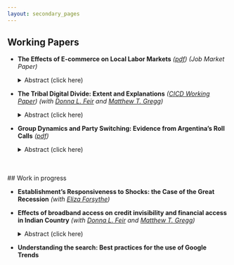 ```yaml
---
layout: secondary_pages
---
```


## Working Papers



* **The Effects of E-commerce on Local Labor Markets** *([pdf](/assets/Bauer_JMP.pdf))* <!--- [[SSRN]](https://ssrn.com/abstract=3020332) -->
	*(Job Market Paper)*
	
	<details>
  <summary> Abstract (click here) </summary><p>
	In the last two decades, the retail sector has experienced several changes: a sharp decline in the number of brick-and-mortar establishments, the entrance of online retailers, and the expansion of e-commerce. In this paper, I use data from County Business Patterns and the Current Population Survey to study the effects of e-commerce as the digital disruption in the retail sector. I exploit the variation in the enactment of state legislation, known as Amazon Tax, to measure the effect of reducing the price advantage of out-of-state online retail on local labor markets. Through an event study difference-in-difference approach, I find robust evidence that the enactment of Amazon tax increases both the ratio of employment to the working-age population as well as establishments to the population at the county level.</p></details>


* **The Tribal Digital Divide: Extent and Explanations** *([CICD Working Paper](https://www.minneapolisfed.org/research/cicd-working-paper-series/the-tribal-digital-divide-extent-and-explanations))*  <!---[[SSRN]](https://ssrn.com/abstract=3020332) -->
	*(with [Donna L. Feir](https://www.donnafeir.com/) and [Matthew T. Gregg](https://sites.google.com/prod/view/mattgregg))*
	
	<details>
  <summary>Abstract (click here)</summary><p>
	In this paper, we use three recently released nationwide data sets to establish the current state of the tribal digital divide. Toward that end, we develop an empirical approach to use geographies such as census block groups and ZCTAs to study the tribal digital inequities by comparing households on tribal land to neighboring households on non-tribal land. We find the tribal digital gap takes several forms. Households on tribal land are less likely to have internet at home and, when internet is available, have slower download and upload speeds on both fixed and mobile devices and more expensive basic broadband plans. We also find that, across many internet-related outcomes, traditional factors that drive the cost of broadband deployment -- low population density, lower incomes and lack of complementary infrastructure -- cannot account for the large differences in tribal broadband.</p></details>


* **Group Dynamics and Party Switching: Evidence from Argentina’s Roll Calls** *([pdf](/assets/Bauer_Group_dynamics_and_party_switching.pdf))* <!---[[SSRN]](https://ssrn.com/abstract=3020332) -->
	
	
	<details>
  <summary>Abstract (click here)</summary><p>
	Political parties are the nexus between voters and politicians. Legislative party switching not only distorts the representativeness of electoral results but also threatens the stability of the democratic system by obfuscating the electorate. In order to design policies that restore the representativeness of the political system, it is paramount to understand the determinants behind legislators’ behavior. Using a novel dynamic panel data set, constructed by collecting more than 420,000 votes from Argentina’s House of  Representatives, this paper studies party switching and group dynamics. This work estimates the relevance of individual and party characteristics as well as peers effects, power configuration and the possibility of remaining independent inside the Chamber as key features of legislator’s decision to switch. I find that party switching is an interdependent decision that relies more on same party peer effects than in different party peer effects. Ideological Distance, loyalty to party leaders, power of the party and the legislative cycle are important determinants of party switching. Moreover, increasing reputation costs of party switching is less effective at preventing it than promoting a transparent electoral process. By exploring the motives behind the switch, I find that party switchers have a higher probability of improving their ballot position compared to non switchers, suggesting that office seeking legislators have higher incentives to switch. Additionally, party switchers changed their voting behavior in the period close to their switching meeting, whereas non-switchers’ behavior was not affected by same party switches. Lastly I find that both office seeking and ideology seeking motivations affect the decision of a legislator to switch in their term.</p></details>
<br>



<br>
## Work in progress



* **Establishment’s Responsiveness to Shocks: the Case of the Great Recession** <!---*([pdf](/assets/proposal.pdf))*  [[SSRN]](https://ssrn.com/abstract=3020332) -->
	*(with [Eliza Forsythe](https://elizaforsythe.web.illinois.edu/))*
	
	


* **Effects of broadband access on credit invisibility and financial access in Indian Country** <!---*([pdf](/assets/proposal.pdf))* [[SSRN]](https://ssrn.com/abstract=3020332) -->
*(with [Donna L. Feir](https://www.donnafeir.com/) and [Matthew T. Gregg](https://sites.google.com/prod/view/mattgregg))*
	
	<details>
  <summary>Abstract (click here)</summary><p>
	More than 10% of US adults do not have a credit record at one of the three nationwide credit reporting companies (Brevoort, et al 2015). They are considered “credit invisible”. Credit invisibility is more common among minority and rural populations who tend to be more financially vulnerable and may have less access to traditional forms of credit. There is evidence that access to high-speed broadband internet is associated with reduced credit invisibility (Brevoort, et al 2018). The purpose of this work is to evaluate the effects of broadband deployment on financial access and credit invisibility, with special focus on Indian Country. We leverage the roll-out of several programs to expand broadband provision among rural areas and tribal lands that were part of the American Recovery and Reinvestment Act of 2009, through several agencies (RUS, NTIA and FCC) to shed light on whether efforts to increase access to broadband also increase access to credit and engagement in financial markets.</p></details>


* **Understanding the search: Best practices for the use of Google Trends** <!---*([pdf](/assets/GTrends.pdf))*  [[SSRN]](https://ssrn.com/abstract=3020332) -->


<br>



<br>

<!---## Other Publications

* **Municipal solid waste managment* Available [here](http://www.cepal.org/es/publicaciones/40271-la-matriz-insumo-producto-america-sur-principales-supuestos-consideraciones) (In Spanish). [Media](http://www.cepal.org/es/notas/la-cepal-ipea-publican-la-matriz-insumo-producto-america-sur)  -->

